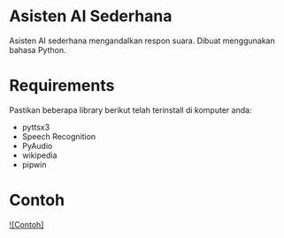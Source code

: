 # Asisten AI Sederhana
Asisten AI sederhana mengandalkan respon suara. Dibuat menggunakan bahasa Python.

# Requirements 
Pastikan beberapa library berikut telah terinstall di komputer anda:
- pyttsx3
- Speech Recognition
- PyAudio
- wikipedia
- pipwin

# Contoh

[![Contoh]](https://drive.google.com/file/d/1y-22knWI8f7jevakgf-JxVcoahE9P6Zl/view?usp=share_link)
